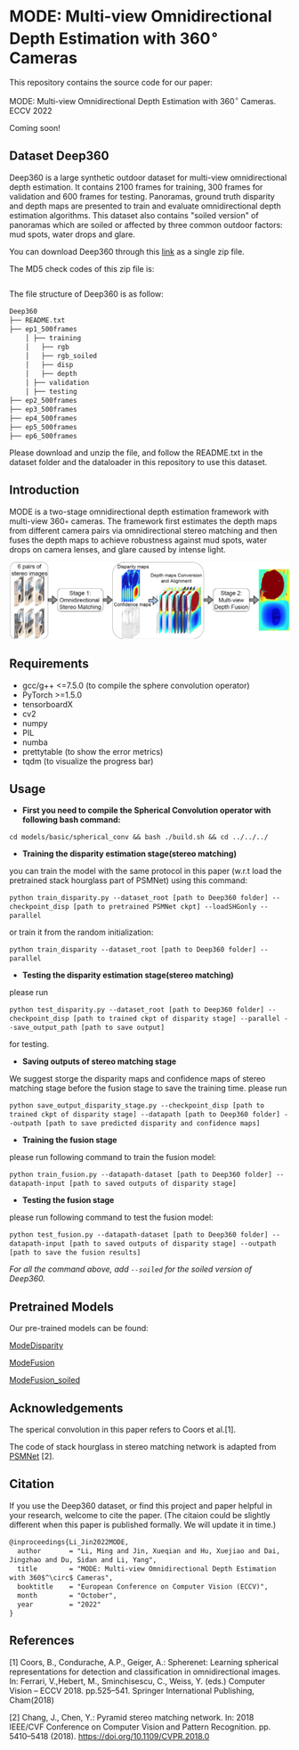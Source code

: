 # MODE: Multi-view Omnidirectional Depth Estimation with 360$^\circ$ Cameras
This repository contains the source code for our paper:

MODE: Multi-view Omnidirectional Depth Estimation with 360$^\circ$ Cameras. ECCV 2022

Coming soon!
## Dataset Deep360
Deep360 is a large synthetic outdoor dataset for multi-view omnidirectional depth estimation. It contains 2100 frames for training, 300 frames for validation and 600 frames for testing. Panoramas, ground truth disparity and depth maps are presented to train and evaluate omnidirectional depth estimation algorithms. This dataset also contains "soiled version" of panoramas which are soiled or affected by three common outdoor factors: mud spots, water drops and glare.

You can download Deep360 through this [link]() as a single zip file.

The MD5 check codes of this zip file is: 
```

```
The file structure of Deep360 is as follow:
```
Deep360
├── README.txt
├── ep1_500frames
    │ ├── training
    │   ├── rgb
    │   ├── rgb_soiled
    │   ├── disp
    │   ├── depth
    │ ├── validation
    │ ├── testing
├── ep2_500frames
├── ep3_500frames
├── ep4_500frames
├── ep5_500frames
├── ep6_500frames
```
Please download and unzip the file, and follow the README.txt in the dataset folder and the dataloader in this repository to use this dataset.
## Introduction
MODE is a two-stage omnidirectional depth estimation framework with multi-view 360◦ cameras. The framework first estimates the depth maps from different camera pairs via omnidirectional stereo matching and then fuses the depth maps to achieve robustness against mud spots, water drops on camera lenses, and glare caused by intense light.

![The pipeline of the proposed two-stage MODE](./net_arch.png)
## Requirements
+ gcc/g++ <=7.5.0 (to compile the sphere convolution operator)
+ PyTorch >=1.5.0
+ tensorboardX
+ cv2
+ numpy
+ PIL
+ numba
+ prettytable (to show the error metrics)
+ tqdm (to visualize the progress bar)
## Usage
* **First you need to compile the Spherical Convolution operator with following bash command:**
```
cd models/basic/spherical_conv && bash ./build.sh && cd ../../../
```
* **Training the disparity estimation stage(stereo matching)**

you can train the model with the same protocol in this paper (w.r.t load the pretrained stack hourglass part of PSMNet) using this command:
```
python train_disparity.py --dataset_root [path to Deep360 folder] --checkpoint_disp [path to pretrained PSMNet ckpt] --loadSHGonly --parallel
```
or train it from the random initialization:
```
python train_disparity --dataset_root [path to Deep360 folder] --parallel
```

* **Testing the disparity estimation stage(stereo matching)**

please run 
```
python test_disparity.py --dataset_root [path to Deep360 folder] --checkpoint_disp [path to trained ckpt of disparity stage] --parallel --save_output_path [path to save output]
```
for testing.

* **Saving outputs of stereo matching stage**

We suggest storge the disparity maps and confidence maps of stereo matching stage before the fusion stage to save the training time. 
please run 
```
python save_output_disparity_stage.py --checkpoint_disp [path to trained ckpt of disparity stage] --datapath [path to Deep360 folder] --outpath [path to save predicted disparity and confidence maps]
```
* **Training the fusion stage**

please run following command to train the fusion model:
```
python train_fusion.py --datapath-dataset [path to Deep360 folder] --datapath-input [path to saved outputs of disparity stage]
```
* **Testing the fusion stage**

please run following command to test the fusion model:
```
python test_fusion.py --datapath-dataset [path to Deep360 folder] --datapath-input [path to saved outputs of disparity stage] --outpath [path to save the fusion results]
```


*For all the command above, add ```--soiled``` for the soiled version of Deep360.*
## Pretrained Models
Our pre-trained models can be found:

[ModeDisparity](https://drive.google.com/file/d/123HOYyc6d9KRKV2sFVOhN0c0iEOofaz_/view?usp=sharing)

[ModeFusion](https://drive.google.com/file/d/1d-X0ygrhvYT3Wgwt3dbN2oD9oRkUcjVL/view?usp=sharing)

[ModeFusion_soiled](https://drive.google.com/file/d/10JCwp_RaW1113lb4ZfPBaovxBuoipSbF/view?usp=sharing)

## Acknowledgements
The sperical convolution in this paper refers to Coors et al.[1].

The code of stack hourglass in stereo matching network is adapted from [PSMNet](https://github.com/JiaRenChang/PSMNet) [2].

## Citation
If you use the Deep360 dataset, or find this project and paper helpful in your research, welcome to cite the paper.
(The citaion could be slightly different when this paper is published formally. We will update it in time.)
```
@inproceedings{Li_Jin2022MODE,
  author       = "Li, Ming and Jin, Xueqian and Hu, Xuejiao and Dai, Jingzhao and Du, Sidan and Li, Yang",
  title        = "MODE: Multi-view Omnidirectional Depth Estimation with 360$^\circ$ Cameras",
  booktitle    = "European Conference on Computer Vision (ECCV)",
  month        = "October",
  year         = "2022"
}
```

## References
[1] Coors, B., Condurache, A.P., Geiger, A.: Spherenet: Learning spherical representations for detection and classification in omnidirectional images. In: Ferrari, V.,Hebert, M., Sminchisescu, C., Weiss, Y. (eds.) Computer Vision – ECCV 2018. pp.525–541. Springer International Publishing, Cham(2018)

[2] Chang, J., Chen, Y.: Pyramid stereo matching network. In: 2018 IEEE/CVF Conference on Computer Vision and Pattern Recognition. pp. 5410–5418 (2018). https://doi.org/10.1109/CVPR.2018.0